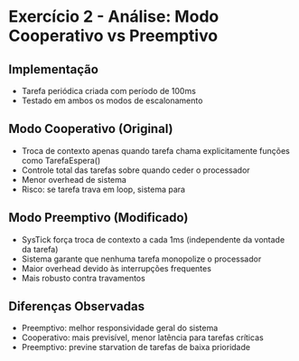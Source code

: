 # Exercício 2 - Análise: Modo Cooperativo vs Preemptivo

## Implementação
- Tarefa periódica criada com período de 100ms
- Testado em ambos os modos de escalonamento

## Modo Cooperativo (Original)
- Troca de contexto apenas quando tarefa chama explicitamente funções como TarefaEspera()
- Controle total das tarefas sobre quando ceder o processador
- Menor overhead de sistema
- Risco: se tarefa trava em loop, sistema para

## Modo Preemptivo (Modificado)  
- SysTick força troca de contexto a cada 1ms (independente da vontade da tarefa)
- Sistema garante que nenhuma tarefa monopolize o processador
- Maior overhead devido às interrupções frequentes
- Mais robusto contra travamentos

## Diferenças Observadas
- Preemptivo: melhor responsividade geral do sistema
- Cooperativo: mais previsível, menor latência para tarefas críticas
- Preemptivo: previne starvation de tarefas de baixa prioridade
